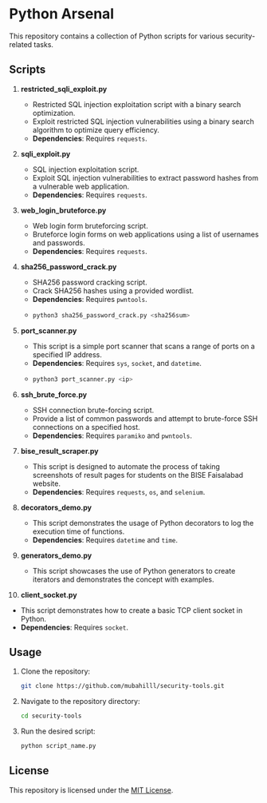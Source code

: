 # Python Arsenal 
This repository contains a collection of Python scripts for various security-related tasks.

## Scripts
1. **restricted_sqli_exploit.py**
    - Restricted SQL injection exploitation script with a binary search optimization.
    - Exploit restricted SQL injection vulnerabilities using a binary search algorithm to optimize query efficiency.
    - **Dependencies**: Requires `requests`.
      
2. **sqli_exploit.py**
    - SQL injection exploitation script.
    - Exploit SQL injection vulnerabilities to extract password hashes from a vulnerable web application.
    - **Dependencies**: Requires `requests`.
  
3. **web_login_bruteforce.py**
   - Web login form bruteforcing script.
   - Bruteforce login forms on web applications using a list of usernames and passwords.
   - **Dependencies**: Requires `requests`.

4. **sha256_password_crack.py**
   - SHA256 password cracking script.
   - Crack SHA256 hashes using a provided wordlist.
   - **Dependencies**: Requires `pwntools`.
   - ```bash
     python3 sha256_password_crack.py <sha256sum>
     ```
5. **port_scanner.py**
   - This script is a simple port scanner that scans a range of ports on a specified IP address.
   - **Dependencies**: Requires `sys`, `socket`, and `datetime`.
   - ```bash
     python3 port_scanner.py <ip>
     ```

6. **ssh_brute_force.py**
   - SSH connection brute-forcing script.
   - Provide a list of common passwords and attempt to brute-force SSH connections on a specified host.
   - **Dependencies**: Requires `paramiko` and `pwntools`.


7. **bise_result_scraper.py**
   - This script is designed to automate the process of taking screenshots of result pages for students on the BISE Faisalabad website.
   - **Dependencies**: Requires `requests`, `os`, and `selenium`.

8. **decorators_demo.py**
   - This script demonstrates the usage of Python decorators to log the execution time of functions.
   - **Dependencies**: Requires `datetime` and `time`.

9. **generators_demo.py**
   - This script showcases the use of Python generators to create iterators and demonstrates the concept with examples.

10. **client_socket.py**
   - This script demonstrates how to create a basic TCP client socket in Python.
   - **Dependencies**: Requires `socket`.
  

## Usage
1. Clone the repository:
   ```bash
   git clone https://github.com/mubahilll/security-tools.git
   ```
2. Navigate to the repository directory:
   ```bash
   cd security-tools
   ```
3. Run the desired script:
   ```bash
   python script_name.py
   ```

## License
This repository is licensed under the [MIT License](LICENSE).
